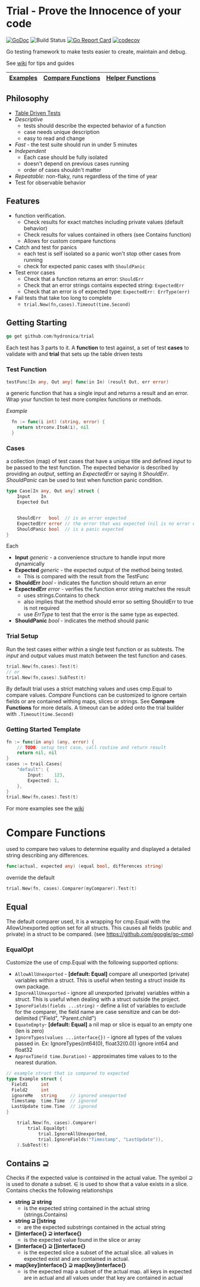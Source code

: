 # Trial - Prove the Innocence of your code

[![GoDoc](https://img.shields.io/badge/go-documentation-blue.svg?style=flat-square)](https://godoc.org/github.com/hydronica/trial)
![Build Status](https://github.com/hydronica/trial/actions/workflows/test.yml/badge.svg)
[![Go Report Card](https://goreportcard.com/badge/github.com/jbsmith7741/trial)](https://goreportcard.com/report/github.com/hydronica/trial)
[![codecov](https://codecov.io/gh/jbsmith7741/trial/branch/master/graph/badge.svg)](https://codecov.io/gh/hydronica/trial)

Go testing framework to make tests easier to create, maintain and debug.


See [wiki](https://github.com/hydronica/trial/wiki) for tips and guides

| [Examples](https://github.com/hydronica/trial/wiki) | [Compare Functions](https://github.com/hydronica/trial/wiki/Comparers) | [Helper Functions](https://github.com/hydronica/trial/wiki/Helpers) |
|-|-|-|

## Philosophy

- [Table Driven Tests](https://github.com/golang/go/wiki/TableDrivenTests)
- *Descriptive*
  - tests should describe the expected behavior of a function
  - case needs unique description
  - easy to read and change 
- *Fast* - the test suite should run in under 5 minutes
- *Independent*
  - Each case should be fully isolated
  - doesn't depend on previous cases running
  - order of cases shouldn't matter
- *Repeatable*: non-flaky, runs regardless of the time of year
- Test for observable behavior

## Features 
 - function verification. 
    - Check results for exact matches including private values (default behavior) 
    - Check results for values contained in others (see Contains function) 
    - Allows for custom compare functions 
  - Catch and test for panics 
    - each test is self isolated so a panic won't stop other cases from running 
    - check for expected panic cases with `ShouldPanic`
  - Test error cases 
    - Check that a function returns an error: `ShouldErr`
    - Check that an error strings contains expected string: `ExpectedErr`
    - Check that an error is of expected type: `ExpectedErr: ErrType(err)`
  - Fail tests that take too long to complete
    - `trial.New(fn,cases).Timeout(time.Second)`



## Getting Starting

``` go 
go get github.com/hydronica/trial
```

Each test has 3 parts to it. A **function** to test against, a set of test **cases** to validate with and **trial** that sets up the table driven tests

### **Test Function**
``` go 
testFunc[In any, Out any] func(in In) (result Out, err error)
```
a generic function that has a single input and returns a result and an error. Wrap your function to test more complex functions or methods.

*Example* 
``` go 
  fn := func(i int) (string, error) {
    return strconv.ItoA(i), nil 
  }

```


### **Cases**
a collection (map) of test cases that have a unique title and defined *input* to be passed to the test function. The expected behavior is described by providing an *output*, setting an *ExpectedErr* or saying it *ShouldErr*. *ShouldPanic* can be used to test when function panic condition.  
``` go 
type Case[In any, Out any] struct {
	Input    In
	Expected Out


	ShouldErr   bool  // is an error expected
	ExpectedErr error // the error that was expected (nil is no error expected)
	ShouldPanic bool  // is a panic expected
}
```
Each 

- **Input** *generic* - a convenience structure to handle input more dynamically 
- **Expected** *generic* - the expected output of the method being tested.
  - This is compared with the result from the TestFunc
- **ShouldErr** *bool* - indicates the function should return an error
- **ExpectedErr** *error* - verifies the function error string matches the result
  - uses strings.Contains to check
  - also implies that the method should error so setting ShouldErr to true is not required
  - use *ErrType* to test that the error is the same type as expected. 
- **ShouldPanic** *bool* - indicates the method should panic


### Trial Setup

Run the test cases either within a single test function or as subtests. The *input* and *output* values must match between the test function and cases. 

``` go
trial.New(fn,cases).Test(t)
// or 
trial.New(fn,cases).SubTest(t)
```

By default trial uses a strict matching values and uses cmp.Equal to compare values. *Compare* Functions can be customized to ignore certain fields or are contained withing maps, slices or strings. See **Compare Functions** for more details. A timeout can be added onto the trial builder with `.Timeout(time.Second)` 

### Getting Started Template 
``` go  
fn := func(in any) (any, error) {
    // TODO: setup test case, call routine and return result
    return nil, nil
}
cases := trail.Cases{
    "default": {
        Input:    123,
        Expected: 1,
    },
}
trial.New(fn,cases).Test(t)
```

For more examples see the [wiki](https://github.com/hydronica/trial/wiki)

# Compare Functions
used to compare two values to determine equality and displayed a detailed string describing any differences.

``` go
func(actual, expected any) (equal bool, differences string)
```

override the default

``` go
trial.New(fn, cases).Comparer(myComparer).Test(t)
```

## Equal
The default comparer used, it is a wrapping for cmp.Equal with the AllowUnexported option set for all structs. This causes all fields (public and private) in a struct to be compared. (see https://github.com/google/go-cmp)

### EqualOpt

Customize the use of cmp.Equal with the following supported options: 
  - `AllowAllUnexported` - **[default: Equal]** compare all unexported (private) variables within a struct. This is useful when testing a struct inside its own package. 
  - `IgnoreAllUnexported` - ignore all unexported (private) variables within a struct. This is useful when dealing with a struct outside the project. 
  - `IgnoreFields(fields ...string)` - define a list of variables to exclude for the comparer, the field name are case sensitize and can be dot-delimited ("Field", "Parent.child")
  - `EquateEmpty`- **[default: Equal]** a nil map or slice is equal to an empty one (len is zero)
  - `IgnoreTypes(values ...interface{})` - ignore all types of the values passed in. Ex: IgnoreTypes(int64(0), float32(0.0)) ignore int64 and float32
  - `ApproxTime(d time.Duration)` - approximates time values to to the nearest duration. 

``` go
// example struct that is compared to expected
type Example struct {
  Field1     int
  Field2     int
  ignoreMe   string     // ignored unexported
  Timestamp  time.Time  // ignored
  LastUpdate time.Time  // ignored
}

	trial.New(fn, cases).Comparer(
		trial.EqualOpt(
			trial.IgnoreAllUnexported,
			trial.IgnoreFields("Timestamp", "LastUpdate")),
	).SubTest(t)
```
  
## Contains ⊇

Checks if the expected value is *contained* in the actual value. The symbol ⊇ is used to donate a subset. ∈ is used to show that a value exists in a slice. Contains checks the following relationships

- **string ⊇ string**
  - is the expected string contained in the actual string (strings.Contains)
- **string ⊇ []string**
  - are the expected substrings contained in the actual string
- **[]interface{} ⊇ interface{}**
  - is the expected value found in the slice or array
- **[]interface{} ⊇ []interface{}**
  - is the expected slice a subset of the actual slice. all values in expected exist and are contained in actual.
- **map[key]interface{} ⊇ map[key]interface{}**
  - is the expected map a subset of the actual map. all keys in expected are in actual and all values under that key are contained in actual
